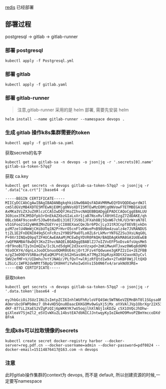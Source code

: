 [redis](../stateful-set/redis-single.yaml) 已经部署

## 部署过程

postgresql -> gitlab -> gitlab-runner

### 部署 postgresql
```shell script
kubectl apply -f Postgresql.yml
```

### 部署 gitlab

```shell script
kubectl apply -f gitlab.yaml
```

### 部署 gitlab-runner

> 注意,gitlab-runner 采用的是 helm 部署, 需要先安装 helm

```shell script
helm install --name gitlab-runner --namespace devops .
```

### 生成 gitlab 操作k8s集群需要的token

```shell script
kubectl apply -f gitlab-sa.yaml
```

获取secrets的名字
```shell script
kubectl get sa gitlab-sa -n devops -o json|jq -r '.secrets[0].name'
gitlab-sa-token-57qq7
```

获取 ca.key
```shell script
kubectl get secrets -n devops gitlab-sa-token-57qq7 -o json|jq -r '.data["ca.crt"]'|base64 -d

-----BEGIN CERTIFICATE-----
MIICyDCCAbCgAwIBAgIBADANBgkqhkiG9w0BAQsFADAVMRMwEQYDVQQDEwprdWJl
cm5ldGVzMB4XDTE5MTEwNjE0Mjg0NVoXDTI5MTEwMzE0Mjg0NVowFTETMBEGA1UE
AxMKa3ViZXJuZXRlczCCASIwDQYJKoZIhvcNAQEBBQADggEPADCCAQoCggEBALUU
3G9iox3TKJM5Dfpb3rOnEkAZXbzGIaLxXr1jaB7NsxRvlX0tHSIzgZ7ZdDAKE/qh
0BLcb0AF9scenRr5JOw0tdadDi310I7JS9b1JFXah8Bj5QxW67chK/U3rWraN78l
v51GFoo21d2yWH8ZMnZGEYrejCI88EXaaCQeJbr6PDcjLy31tR3CnpT8EVBjxkDn
pzM7zelU4NmWjCHibUTq1N2PrHvrO5cnFlvKWvePnB98U6m4zualz4e7JVRANDUS
tjZL1E2FnDENI049q5CnFcRzs2Y9BSP9aOTLo0ZL6rLkMvrYNTGZ2Su3XsLNqG0L
P+9Xr3INQxQ9pqTZFHUCAwEAAaMjMCEwDgYDVR0PAQH/BAQDAgKkMA8GA1UdEwEB
/wQFMAMBAf8wDQYJKoZIhvcNAQELBQADggEBABlZJ7oIZVvEFP5oDsvAfsUqsMm5
rBf9noBiTIy3nImQZa/Ic3Lnd5dgHC2d3xxnVzxpd+2mKiMwuHTJxwz0W6q8d6MO
YEoOCKY4/dqnLxJooDCbnuoOQHR0UE4cjOrtJFzv4fQdwuee3gKPZ2zIo+2EZFBB
o/gZ3eD9DYVSRBacPpEaQMJPtdjbS2HSas8HLm77Mg23GpRzpXODtX2axnN3yCvl
5WV2efMF+V/UIDmhu7ntYJNAO//PLfQvT+wlRjzRfQtd1w9x+2TxKBF0WjJltQXD
LZGiCc1WFR2deNMtf5BpQ/IK8H4fiYwhoIwGVns15b0N6fx4/arakNd03RE=
-----END CERTIFICATE-----

```

获取token
```shell script
kubectl get secrets -n devops gitlab-sa-token-57qq7 -o json|jq -r '.data.token'|base64 -d

eyJhbGciOiJSUzI1NiIsImtpZCI6InhlWUFhRzloVFQ4SWc5WTN6eVZEMnBhT0l1SGpsa0NiTkFmMGJSMkZXcmsifQ.eyJpc3MiOiJrdWJlcm5ldGVzL3NlcnZpY2VhY2NvdW50Iiwia3ViZXJuZXRlcy5pby9zZXJ2aWNlYWNjb3VudC9uYW1lc3BhY2UiOiJkZXZvcHMiLCJrdWJlcm5ldGVzLmlvL3NlcnZpY2VhY2NvdW50L3NlY3JldC5uYW1lIjoiZ2l0bGFiLXNhLXRva2VuLTU3cXE3Iiwia3ViZXJuZXRlcy5pby9zZXJ2aWNlYWNjb3VudC9zZXJ2aWNlLWFjY291bnQubmFtZSI6ImdpdGxhYi1zYSIsImt1YmVybmV0ZXMuaW8vc2VydmljZWFjY291bnQvc2VydmljZS1hY2NvdW50LnVpZCI6ImE2Nzc4ZDk4LTAyZjMtNDlhZC05MmRmLTM3OTM5MDVlNWY5OSIsInN1YiI6InN5c3RlbTpzZXJ2aWNlYWNjb3VudDpkZXZvcHM6Z2l0bGFiLXNhIn0.RNW-AOmrsbcOFWPb0mz7_Oh4vHD5Qnu0DaacEKKGOMv0wGyXj5jMx_oYXVAlJVp1ObrXgr22X53aj03XbHVtVuY4R0Y1FrqmZ_nDGQ610haj5J9UgAUBbjuXtnO239s-dKF-877iL2XaES2VZgPzQIj6pWKKYK7wU5oqjlhXlNUj1sKDZw_c5X1OVQcJhDhw-giXleaV7SjmZl2_eSVIvWXuZL14bstEA7dbNICJJntwqyKyIeZAeHO9MvoPZBmYmccoDXdf8wb8oV8jAnyPfXsm1KE7gJPX4MdgJGaxCGPNh7z4OoebpreJ1fE6VqpZVLC_fgGofBO8nmxGO-8FnA
```

### 生成k8s可以拉取镜像的secrets

```shell script
kubectl create secret docker-registry harbor --docker-server=reg.pdf.cn --docker-username=admin --docker-password=pdf0824 --docker-email=15114876417@163.com -n devops
```

### 注意

此时gitlab操作集群的context为 devops, 而不是 default, 所以创建资源的时候,一定要写namespace